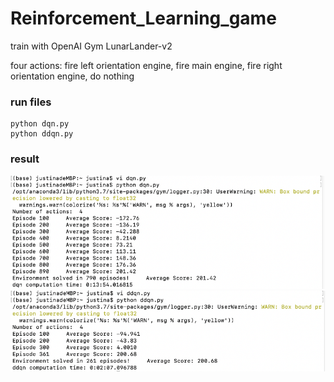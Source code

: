 # Reinforcement_Learning_game
train with OpenAI Gym LunarLander-v2

four actions: fire left orientation engine, fire main engine, fire right orientation engine, do nothing

### run files
```
python dqn.py
python ddqn.py
```
### result
![image](https://github.com/JiaxinTong1996/Reinforcement_Learning_game/blob/main/img/dqn_result.png)
![image](https://github.com/JiaxinTong1996/Reinforcement_Learning_game/blob/main/img/ddqn_result.png)



